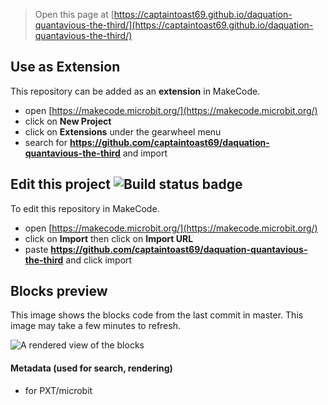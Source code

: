 
> Open this page at [https://captaintoast69.github.io/daquation-quantavious-the-third/](https://captaintoast69.github.io/daquation-quantavious-the-third/)

## Use as Extension

This repository can be added as an **extension** in MakeCode.

* open [https://makecode.microbit.org/](https://makecode.microbit.org/)
* click on **New Project**
* click on **Extensions** under the gearwheel menu
* search for **https://github.com/captaintoast69/daquation-quantavious-the-third** and import

## Edit this project ![Build status badge](https://github.com/captaintoast69/daquation-quantavious-the-third/workflows/MakeCode/badge.svg)

To edit this repository in MakeCode.

* open [https://makecode.microbit.org/](https://makecode.microbit.org/)
* click on **Import** then click on **Import URL**
* paste **https://github.com/captaintoast69/daquation-quantavious-the-third** and click import

## Blocks preview

This image shows the blocks code from the last commit in master.
This image may take a few minutes to refresh.

![A rendered view of the blocks](https://github.com/captaintoast69/daquation-quantavious-the-third/raw/master/.github/makecode/blocks.png)

#### Metadata (used for search, rendering)

* for PXT/microbit
<script src="https://makecode.com/gh-pages-embed.js"></script><script>makeCodeRender("{{ site.makecode.home_url }}", "{{ site.github.owner_name }}/{{ site.github.repository_name }}");</script>
